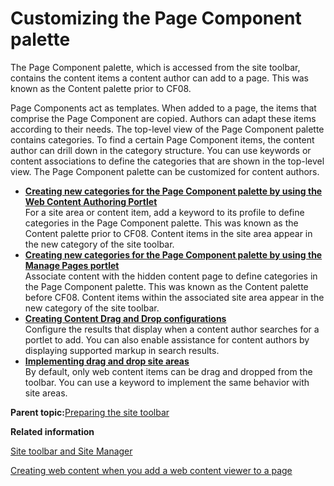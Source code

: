 # Customizing the Page Component palette 

The Page Component palette, which is accessed from the site toolbar, contains the content items a content author can add to a page. This was known as the Content palette prior to CF08.

Page Components act as templates. When added to a page, the items that comprise the Page Component are copied. Authors can adapt these items according to their needs. The top-level view of the Page Component palette contains categories. To find a certain Page Component items, the content author can drill down in the category structure. You can use keywords or content associations to define the categories that are shown in the top-level view. The Page Component palette can be customized for content authors.

-   **[Creating new categories for the Page Component palette by using the Web Content Authoring Portlet ](../admin-system/epc_newsource_cfgengine.md)**  
For a site area or content item, add a keyword to its profile to define categories in the Page Component palette. This was known as the Content palette prior to CF08. Content items in the site area appear in the new category of the site toolbar.
-   **[Creating new categories for the Page Component palette by using the Manage Pages portlet ](../admin-system/epc_custom_add_cont_assoc.md)**  
Associate content with the hidden content page to define categories in the Page Component palette. This was known as the Content palette before CF08. Content items within the associated site area appear in the new category of the site toolbar.
-   **[Creating Content Drag and Drop configurations ](../admin-system/epc_custom_add_drag_drop.md)**  
Configure the results that display when a content author searches for a portlet to add. You can also enable assistance for content authors by displaying supported markup in search results.
-   **[Implementing drag and drop site areas ](../admin-system/epc_wcm_dnd_siteareas.md)**  
By default, only web content items can be drag and dropped from the toolbar. You can use a keyword to implement the same behavior with site areas.

**Parent topic:**[Preparing the site toolbar ](../dev-theme/themeopt_themeshelf.md)

**Related information**  


[Site toolbar and Site Manager ](../site/site_site_toolbar.md)

[Creating web content when you add a web content viewer to a page ](../wcm/wcm_delivery_content_addshelf.md)

